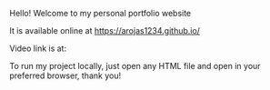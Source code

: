Hello! Welcome to my personal portfolio website

It is available online at https://arojas1234.github.io/

Video link is at: 

To run my project locally, just open any HTML file and open in your preferred browser, thank you!
